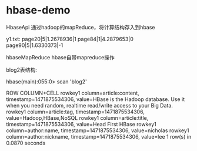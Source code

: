 # hbase-demo

HbaseApi 通过hadoop的mapReduce，将计算结构存入到hbase

y1.txt:
page20|5|1.2678936|1
page84|1|4.2879653|0
page90|5|1.6330373|-1


hbaseMapReduce hbase自带mapreduce操作

blog2表结构:

hbase(main):055:0> scan 'blog2'

ROW                                                          COLUMN+CELL
 rowkey1                                                     column=article:content, timestamp=1471875534306, value=HBase is the Hadoop database. Use it when you need random, realtime read/write access to your Big Data.
 rowkey1                                                     column=article:tag, timestamp=1471875534306, value=Hadoop,HBase,NoSQL
 rowkey1                                                     column=article:title, timestamp=1471875534306, value=Head First HBase
 rowkey1                                                     column=author:name, timestamp=1471875534306, value=nicholas
 rowkey1                                                     column=author:nickname, timestamp=1471875534306, value=lee
1 row(s) in 0.0870 seconds
